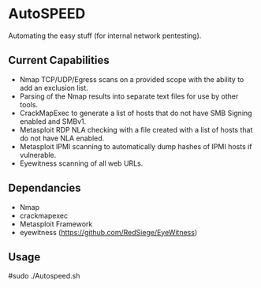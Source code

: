 # AutoSPEED
Automating the easy stuff (for internal network pentesting).

## Current Capabilities
- Nmap TCP/UDP/Egress scans on a provided scope with the ability to add an exclusion list.
- Parsing of the Nmap results into separate text files for use by other tools.
- CrackMapExec to generate a list of hosts that do not have SMB Signing enabled and SMBv1.
- Metasploit RDP NLA checking with a file created with a list of hosts that do not have NLA enabled.
- Metasploit IPMI scanning to automatically dump hashes of IPMI hosts if vulnerable.
- Eyewitness scanning of all web URLs.

## Dependancies
- Nmap
- crackmapexec
- Metasploit Framework
- eyewitness (https://github.com/RedSiege/EyeWitness)

## Usage

#sudo ./Autospeed.sh
